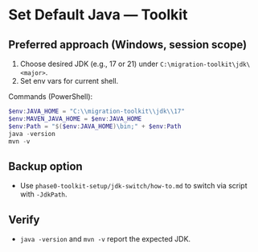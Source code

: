 # Set Default Java — Toolkit

## Preferred approach (Windows, session scope)
1. Choose desired JDK (e.g., 17 or 21) under `C:\migration-toolkit\jdk\<major>`.
2. Set env vars for current shell.

Commands (PowerShell):
```powershell
$env:JAVA_HOME = "C:\\migration-toolkit\\jdk\\17"
$env:MAVEN_JAVA_HOME = $env:JAVA_HOME
$env:Path = "$($env:JAVA_HOME)\bin;" + $env:Path
java -version
mvn -v
```

## Backup option
- Use `phase0-toolkit-setup/jdk-switch/how-to.md` to switch via script with `-JdkPath`.

## Verify
- `java -version` and `mvn -v` report the expected JDK.
